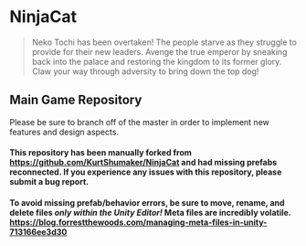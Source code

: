 # NinjaCat

> Neko Tochi has been overtaken!
> The people starve as they struggle to provide for their new leaders.
> Avenge the true emperor by sneaking back into the palace and
restoring the kingdom to its former glory.
> Claw your way through adversity to bring down the top dog!

## Main Game Repository

Please be sure to branch off of the master in order to implement new features and design aspects.

#### This repository has been manually forked from https://github.com/KurtShumaker/NinjaCat and had missing prefabs reconnected. If you experience any issues with this repository, please submit a bug report.

#### To avoid missing prefab/behavior errors, be sure to move, rename, and delete files _only within the Unity Editor!_ Meta files are incredibly volatile. https://blog.forrestthewoods.com/managing-meta-files-in-unity-713166ee3d30
